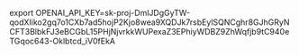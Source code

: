 export OPENAI_API_KEY=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
